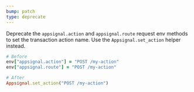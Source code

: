 ```yaml
---
bump: patch
type: deprecate
---
```


Deprecate the `appsignal.action` and `appsignal.route` request env methods to set the transaction action name. Use the `Appsignal.set_action` helper instead.

```ruby
# Before
env["appsignal.action"] = "POST /my-action"
env["appsignal.route"] = "POST /my-action"

# After
Appsignal.set_action("POST /my-action")
```
